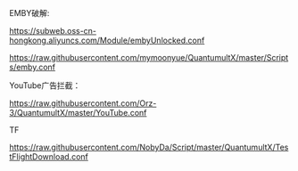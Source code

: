 EMBY破解:

https://subweb.oss-cn-hongkong.aliyuncs.com/Module/embyUnlocked.conf

https://raw.githubusercontent.com/mymoonyue/QuantumultX/master/Scripts/emby.conf

YouTube广告拦截：

https://raw.githubusercontent.com/Orz-3/QuantumultX/master/YouTube.conf

TF

https://raw.githubusercontent.com/NobyDa/Script/master/QuantumultX/TestFlightDownload.conf
